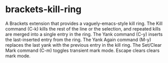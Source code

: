 brackets-kill-ring
==================

A Brackets extension that provides a vaguely-emacs-style kill ring. 
The Kill command (C-k) kills the rest of the line or the selection, and 
repeated kills are merged into a single entry in the ring. The Yank 
command (C-y) inserts the last-inserted entry from the ring. The Yank Again
command (M-y) replaces the last yank with the previous entry in the kill ring.
The Set/Clear Mark command (C-m) toggles transient mark mode. Escape clears
clears mark mode.